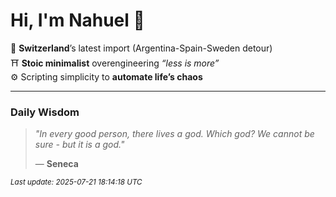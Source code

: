 # Hi, I'm Nahuel :tiger:

📍 **Switzerland**’s latest import (Argentina-Spain-Sweden detour)  
⛩️ **Stoic minimalist** overengineering *“less is more”*  
⚙️ Scripting simplicity to **automate life’s chaos**

---

### Daily Wisdom
> _"In every good person, there lives a god. Which god? We cannot be sure - but it is a god."_  
>
> — **Seneca**

<sub>*Last update: 2025-07-21 18:14:18 UTC*</sub>

